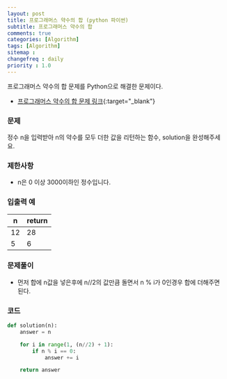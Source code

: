 ```yaml
---
layout: post
title: 프로그래머스 약수의 합 (python 파이썬)
subtitle: 프로그래머스 약수의 합
comments: true
categories: [Algorithm]
tags: [Algorithm]
sitemap :
changefreq : daily
priority : 1.0
---
```

프로그래머스 약수의 합 문제를 Python으로 해결한 문제이다.  

* [프로그래머스 약수의 합 문제 링크](https://programmers.co.kr/learn/courses/30/lessons/12928){:target="_blank"}

### 문제 
정수 n을 입력받아 n의 약수를 모두 더한 값을 리턴하는 함수, solution을 완성해주세요.

### 제한사항
* n은 0 이상 3000이하인 정수입니다.

### 입출력 예

|n|return|
|-----|-----|
|12|28|
|5|6|

### 문제풀이
* 먼저 합에 n값을 넣은후에 n//2의 값만큼 돌면서 n % i가 0인경우 합에 더해주면 된다.

### 코드
```python
def solution(n):
    answer = n

    for i in range(1, (n//2) + 1):
        if n % i == 0:
            answer += i

    return answer
```
